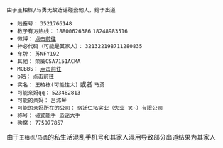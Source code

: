     由于王柏栋/马勇无故造谣碰瓷他人，给予出道

* `贱畜号：` `3521766148`
* `教子有方热线：` `18800626386` `18248983516`
* `微博：` [`点击前往`](https://weibo.com/u/5948727115)
* `神必代码（可能是其家人）：` `321322198711280835`
* `车牌：` `苏NFY192`
* `其他：` `荣威CSA7151ACMA`
* `MCBBS：` [`点击前往`](https://www.mcbbs.net/?4431487)
* `b站：` [`点击前往`](https://space.bilibili.com/1151049707)
* `实名：` `王柏栋(可能性大)` 或者 `马勇`
* `可能亲妈qq：` `523482813`
* `可能的亲妈：` `吕沭琴`
* `可能的亲妈所在的公司：` `宿迁仁拓实业（失业 笑~）有限公司`
* `称号：` `碰瓷能手 造谣大手`
* `狗窝：` `775977857` 


由于`王柏栋`/`马勇`的私生活混乱手机号和其家人混用导致部分出道结果为其家人
